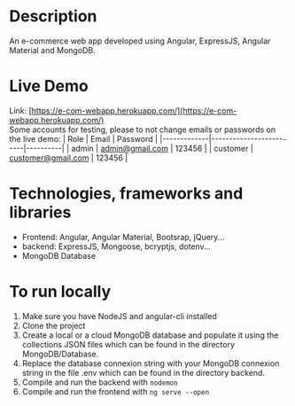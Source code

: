 # Description
An e-commerce web app developed using Angular, ExpressJS, Angular Material and MongoDB.

# Live Demo
Link: [https://e-com-webapp.herokuapp.com/](https://e-com-webapp.herokuapp.com/)<br>
Some accounts for testing, please to not change emails or passwords on the live demo:
| Role        | Email                   | Password |
|-------------|-------------------------|----------|
| admin       | admin@gmail.com         | 123456   |
| customer    | customer@gmail.com      | 123456   |

# Technologies, frameworks and libraries
- Frontend: Angular, Angular Material, Bootsrap, jQuery...
- backend: ExpressJS, Mongoose, bcryptjs, dotenv...
- MongoDB Database

# To run locally
1. Make sure you have NodeJS and angular-cli installed
2. Clone the project
3. Create a local or a cloud MongoDB database and populate it using the collections JSON files which can be found in the directory MongoDB/Database.
4. Replace the database connexion string with your MongoDB connexion string in the file .env which can be found in the directory backend.
5. Compile and run the backend with `nodemon`
6. Compile and run the frontend with `ng serve --open` 
